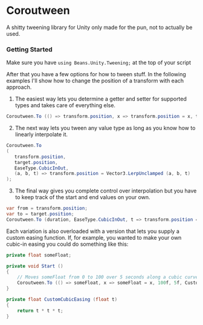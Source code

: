 # Coroutween
A shitty tweening library for Unity only made for the pun, not to actually be used.

### Getting Started
Make sure you have `using Beans.Unity.Tweening;` at the top of your script

After that you have a few options for how to tween stuff.
In the following examples I'll show how to change the position of a transform with each approach.

1. The easiest way lets you determine a getter and setter for supported types and takes care of everything else.

```cs
Coroutween.To (() => transform.position, x => transform.position = x, target.position, duration, EaseType.CubicInOut);
```

2. The next way lets you tween any value type as long as you know how to linearly interpolate it.

```cs
Coroutween.To 
(
   transform.position, 
   target.position, 
   EaseType.CubicInOut, 
   (a, b, t) => transform.position = Vector3.LerpUnclamped (a, b, t)
);
```

3. The final way gives you complete control over interpolation but you have to keep track of the start and end values on your own.
```cs
var from = transform.position;
var to = target.position;
Coroutween.To (duration, EaseType.CubicInOut, t => transform.position = Vector3.LerpUnclamped (from, to, t));
```

Each variation is also overloaded with a version that lets you supply a custom easing function.
If, for example, you wanted to make your own cubic-in easing you could do something like this:
```cs
private float someFloat;

private void Start ()
{
    // Moves someFloat from 0 to 100 over 5 seconds along a cubic curve
    Coroutween.To (() => someFloat, x => someFloat = x, 100f, 5f, CustomCubicEasing);
}

private float CustomCubicEasing (float t)
{
    return t * t * t;
}
```

